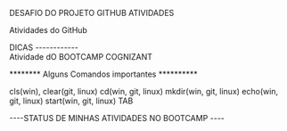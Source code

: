 DESAFIO DO PROJETO GITHUB ATIVIDADES

Atividades do GitHub

DICAS ------------  
Atividade dO BOOTCAMP COGNIZANT

******** Alguns Comandos importantes **********

cls(win), clear(git, linux)
cd(win, git, linux)
mkdir(win, git, linux)
echo(win, git, linux)
start(win, git, linux)
TAB

----STATUS DE MINHAS ATIVIDADES NO BOOTCAMP ----

